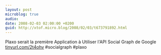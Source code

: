 ```yaml
---
layout: post
microblog: true
audio: 
date: 2008-02-03 02:00:00 +0200
guid: http://xtof.micro.blog/2008/02/03/t673791892.html
---
```

Plaxo serait la première Application à Utiliser l'API Social Graph de Google [tinyurl.com/2t4ohv](http://tinyurl.com/2t4ohv) #socialgraph #plaxo
